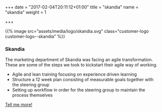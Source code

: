 +++
date = "2017-02-04T20:11:12+01:00"
title = "skandia"
name = "skandia"
weight = 1

+++

{{% image src="assets/media/logo/skandia.svg" class="customer-logo customer-logo--skandia" %}}
### Skandia
The marketing department of Skandia was facing an agile transformation. These are some of the steps we took to kickstart their agile way of working.

* Agile and lean training focusing on experience driven learning
* Structure a 12 week plan consisting of measurable goals together with the steering group
* Setting up workflow in order for the steering group to maintain the process themselves

[Tell me more!](mailto:team@lixor.se?subject=Tell%20me%20more!&body=Hi!%20Please%20contact%20me%20so%20we%20can%20have%20coffe%20and%20talk%20about%20agile%20ways%20of%20working)

